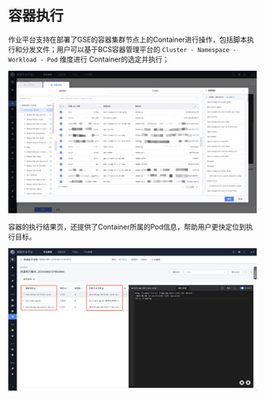 # 容器执行

作业平台支持在部署了GSE的容器集群节点上的Container进行操作，包括脚本执行和分发文件；用户可以基于BCS容器管理平台的 `Cluster - Namespace - Workload - Pod` 维度进行 Container的选定并执行；

![image-20240805122307216](media/image-20240805122307216.png)

容器的执行结果页，还提供了Container所属的Pod信息，帮助用户更快定位到执行目标。

![image-20240805122648273](media/image-20240805122648273.png)

